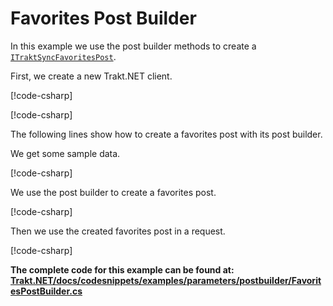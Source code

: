 # Favorites Post Builder

In this example we use the post builder methods to create a [`ITraktSyncFavoritesPost`](xref:TraktNet.Objects.Post.Syncs.Favorites.ITraktSyncFavoritesPost).

First, we create a new Trakt.NET client.

[!code-csharp[](../../../codesnippets/examples/parameters/postbuilder/FavoritesPostBuilder.cs#L10-L14)]

[!code-csharp[](../../../codesnippets/examples/parameters/postbuilder/FavoritesPostBuilder.cs#L18-L19)]

The following lines show how to create a favorites post with its post builder.

We get some sample data.

[!code-csharp[](../../../codesnippets/examples/parameters/postbuilder/FavoritesPostBuilder.cs#L24-L25)]

We use the post builder to create a favorites post.

[!code-csharp[](../../../codesnippets/examples/parameters/postbuilder/FavoritesPostBuilder.cs#L28-L31)]

Then we use the created favorites post in a request.

[!code-csharp[](../../../codesnippets/examples/parameters/postbuilder/FavoritesPostBuilder.cs#L35-L35)]

__The complete code for this example can be found at: [Trakt.NET/docs/codesnippets/examples/parameters/postbuilder/FavoritesPostBuilder.cs](https://github.com/henrikfroehling/Trakt.NET/tree/release-1.4.0/docs/codesnippets/examples/parameters/postbuilder/FavoritesPostBuilder.cs)__

